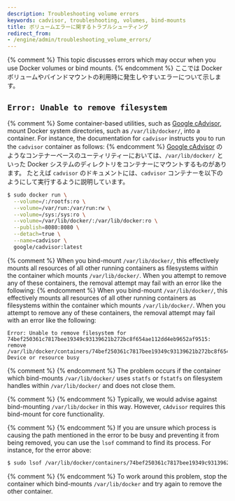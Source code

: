 ```yaml
---
description: Troubleshooting volume errors
keywords: cadvisor, troubleshooting, volumes, bind-mounts
title: ボリュームエラーに関するトラブルシューティング
redirect_from:
- /engine/admin/troubleshooting_volume_errors/
---
```


{% comment %}
This topic discusses errors which may occur when you use Docker volumes or bind
mounts.
{% endcomment %}
ここでは Docker ボリュームやバインドマウントの利用時に発生しやすいエラーについて示します。

## `Error: Unable to remove filesystem`

{% comment %}
Some container-based utilities, such
as [Google cAdvisor](https://github.com/google/cadvisor), mount Docker system
directories, such as `/var/lib/docker/`, into a container.  For instance, the
documentation for `cadvisor` instructs you to run the `cadvisor` container as
follows:
{% endcomment %}
[Google cAdvisor](https://github.com/google/cadvisor) のようなコンテナーベースのユーティリティーにおいては、`/var/lib/docker/` といった Docker システムのディレクトリをコンテナーにマウントするものがあります。
たとえば `cadvisor` のドキュメントには、`cadvisor` コンテナーを以下のようにして実行するように説明しています。


```bash
$ sudo docker run \
  --volume=/:/rootfs:ro \
  --volume=/var/run:/var/run:rw \
  --volume=/sys:/sys:ro \
  --volume=/var/lib/docker/:/var/lib/docker:ro \
  --publish=8080:8080 \
  --detach=true \
  --name=cadvisor \
  google/cadvisor:latest
```

{% comment %}
When you bind-mount `/var/lib/docker/`, this effectively mounts all resources of
all other running containers as filesystems within the container which mounts
`/var/lib/docker/`. When you attempt to remove any of these containers, the
removal attempt may fail with an error like the following:
{% endcomment %}
When you bind-mount `/var/lib/docker/`, this effectively mounts all resources of
all other running containers as filesystems within the container which mounts
`/var/lib/docker/`. When you attempt to remove any of these containers, the
removal attempt may fail with an error like the following:

```none
Error: Unable to remove filesystem for
74bef250361c7817bee19349c93139621b272bc8f654ae112dd4eb9652af9515:
remove /var/lib/docker/containers/74bef250361c7817bee19349c93139621b272bc8f654ae112dd4eb9652af9515/shm:
Device or resource busy
```

{% comment %}
{% endcomment %}
The problem occurs if the container which bind-mounts `/var/lib/docker/`
uses `statfs` or `fstatfs` on filesystem handles within `/var/lib/docker/`
and does not close them.

{% comment %}
{% endcomment %}
Typically, we would advise against bind-mounting `/var/lib/docker` in this way.
However, `cAdvisor` requires this bind-mount for core functionality.

{% comment %}
{% endcomment %}
If you are unsure which process is causing the path mentioned in the error to
be busy and preventing it from being removed, you can use the `lsof` command
to find its process. For instance, for the error above:

```bash
$ sudo lsof /var/lib/docker/containers/74bef250361c7817bee19349c93139621b272bc8f654ae112dd4eb9652af9515/shm
```

{% comment %}
{% endcomment %}
To work around this problem, stop the container which bind-mounts
`/var/lib/docker` and try again to remove the other container.
